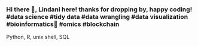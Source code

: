 ### Hi there 👋, Lindani here! thanks for dropping by, happy coding! #data science #tidy data #data wrangling #data visualization #bioinformatics🔭 #omics #blockchain
Python, R, unix shell, SQL

<!--
**lindanimoyo/lindanimoyo** is a ✨ _special_ ✨ repository because its `README.md` (this file) appears on your GitHub profile.

Here are some ideas to get you started:

- 🔭 I’m currently working on ...
- 🌱 I’m currently learning ...
- 👯 I’m looking to collaborate on ...
- 🤔 I’m looking for help with ...
- 💬 Ask me about ...
- 📫 How to reach me: ...
- 😄 Pronouns: ...
- ⚡ Fun fact: ...
-->
